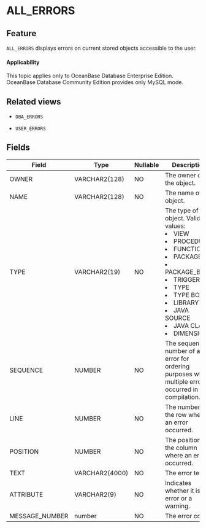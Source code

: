 ALL_ERRORS
===============================

Feature
-----------

`ALL_ERRORS` displays errors on current stored objects accessible to the user.

<main id="notice" >
    <h4>Applicability</h4>
    <p>This topic applies only to OceanBase Database Enterprise Edition. OceanBase Database Community Edition provides only MySQL mode. </p>
  </main>

Related views
-------------

* `DBA_ERRORS`



* `USER_ERRORS`






Fields
-------------



| **Field**      | **Type**       | **Nullable** | **Description**                                                                                                                                                                                                                      |
|----------------|----------------|--------------|--------------------------------------------------------------------------------------------------------------------------------------------------------------------------------------------------------------------------------------|
| OWNER          | VARCHAR2(128)  | NO           | The owner of the object.                                                                                                                                                                                                             |
| NAME           | VARCHAR2(128)  | NO           | The name of the object.                                                                                                                                                                                                              |
| TYPE           | VARCHAR2(19)   | NO           | The type of the object. Valid values: <li> VIEW   <li> PROCEDURE   <li> FUNCTION   <li> PACKAGE   <li> PACKAGE_BODY   <li> TRIGGER   <li> TYPE   <li> TYPE BODY   <li> LIBRARY   <li> JAVA SOURCE   <li> JAVA CLASS   <li> DIMENSION |
| SEQUENCE       | NUMBER         | NO           | The sequence number of an error for ordering purposes when multiple errors occurred in one compilation.                                                                                                                              |
| LINE           | NUMBER         | NO           | The number of the row where an error occurred.                                                                                                                                                                                       |
| POSITION       | NUMBER         | NO           | The position of the column where an error occurred.                                                                                                                                                                                  |
| TEXT           | VARCHAR2(4000) | NO           | The error text.                                                                                                                                                                                                                      |
| ATTRIBUTE      | VARCHAR2(9)    | NO           | Indicates whether it is an error or a warning.                                                                                                                                                                                       |
| MESSAGE_NUMBER | number         | NO           | The error code.                                                                                                                                                                                                                      |


